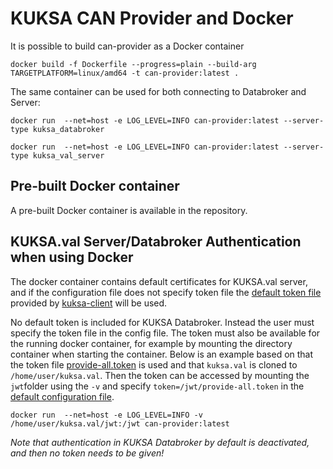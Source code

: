 # KUKSA CAN Provider and Docker

It is possible to build can-provider as a Docker container

```console
docker build -f Dockerfile --progress=plain --build-arg TARGETPLATFORM=linux/amd64 -t can-provider:latest .
```

The same container can be used for both connecting to Databroker and Server:

```console
docker run  --net=host -e LOG_LEVEL=INFO can-provider:latest --server-type kuksa_databroker

docker run  --net=host -e LOG_LEVEL=INFO can-provider:latest --server-type kuksa_val_server
```

## Pre-built Docker container

A pre-built Docker container is available in the repository.

## KUKSA.val Server/Databroker Authentication when using Docker

The docker container contains default certificates for KUKSA.val server, and if the configuration file does not
specify token file the [default token file](https://github.com/eclipse/kuksa.val/blob/master/kuksa_certificates/jwt/all-read-write.json.token)
provided by [kuksa-client](https://github.com/eclipse/kuksa.val/tree/master/kuksa-client) will be used.

No default token is included for KUKSA Databroker. Instead the user must specify the token file in the config file.
The token must also be available for the running docker container, for example by mounting the directory container
when starting the container. Below is an example based on that the token file
[provide-all.token](https://github.com/eclipse/kuksa.val/blob/master/jwt/provide-all.token) is used and that `kuksa.val`
is cloned to `/home/user/kuksa.val`. Then the token can be accessed by mounting the `jwt`folder using the `-v`
and specify `token=/jwt/provide-all.token` in the [default configuration file](../config/dbc_feeder.ini).


```console
docker run  --net=host -e LOG_LEVEL=INFO -v /home/user/kuksa.val/jwt:/jwt can-provider:latest
```

*Note that authentication in KUKSA Databroker by default is deactivated, and then no token needs to be given!*

